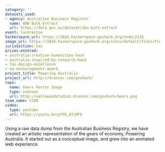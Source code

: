 ```yaml
---
category: ''
datasets_used:
- agency: Australian Business Register
  name: ABN Bulk Extract
  url: https://data.gov.au/dataset/abn-bulk-extract
event: launceston
hackerspace_url: https://2016.hackerspace.govhack.org/node/2116
image_url: https://2016.hackerspace.govhack.org/sites/default/files/field/image/PoweringAustralia.png
jurisdiction: tas
prizes-entered:
- australia-creative-humanities-hack
- australia-inspired-by-research-hack
- tas-design-excellence
- wa-encouragement-award
project_title: Powering Australia
project_url: http://dronnoc.com/govhack/
repo:
  name: Gears Vector Image
  type: unknown
  url: http://vallowoodstudios.dronnoc.com/govhack/Gears.png
team_name: CCDB
video:
  type: youtube
  url: https://youtu.be/pYF6_8fcMF8
---
```


Using a raw data dump from the Australian Business Registry, we have created an artistic representation of the gears of economy, Powering Australia.
It started out as a conceptual image, and grew into an animated web experience.